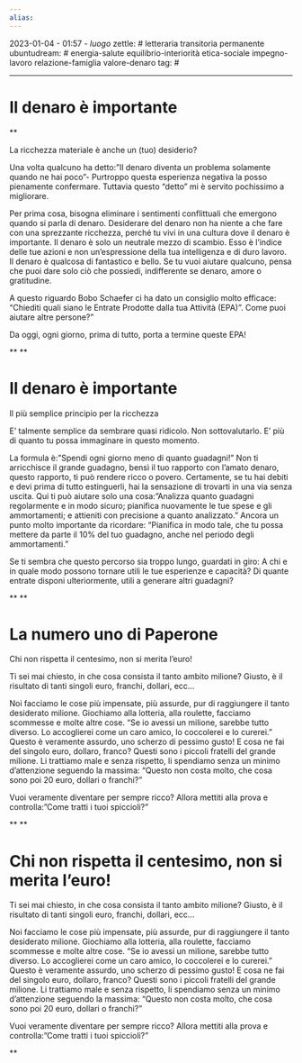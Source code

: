 ```yaml
---
alias: 
---
```

2023-01-04 - 01:57 - *luogo*
zettle: # letteraria transitoria permanente
ubuntudream: # energia-salute equilibrio-interiorità etica-sociale impegno-lavoro relazione-famiglia valore-denaro 
tag: #

---
# Il denaro è importante

**

La ricchezza materiale è anche un (tuo) desiderio?

Una volta qualcuno ha detto:”Il denaro diventa un problema solamente quando ne hai poco”- Purtroppo questa esperienza negativa la posso pienamente confermare. Tuttavia questo “detto” mi è servito pochissimo a migliorare.

Per prima cosa, bisogna eliminare i sentimenti conflittuali che emergono quando si parla di denaro. Desiderare del denaro non ha niente a che fare con una sprezzante ricchezza, perché tu vivi in una cultura dove il denaro è importante. Il denaro è solo un neutrale mezzo di scambio. Esso è l’indice delle tue azioni e non un’espressione della tua intelligenza e di duro lavoro. Il denaro è qualcosa di fantastico e bello. Se tu vuoi aiutare qualcuno, pensa che puoi dare solo ciò che possiedi, indifferente se denaro, amore o gratitudine.

A questo riguardo Bobo Schaefer ci ha dato un consiglio molto efficace: “Chiediti quali siano le Entrate Prodotte dalla tua Attività (EPA)”. Come puoi aiutare altre persone?”

Da oggi, ogni giorno, prima di tutto, porta a termine queste EPA!

**
**  

# Il denaro è importante

Il più semplice principio per la ricchezza

E’ talmente semplice da sembrare quasi ridicolo. Non sottovalutarlo. E’ più di quanto tu possa immaginare in questo momento.

La formula è:”Spendi ogni giorno meno di quanto guadagni!” Non ti arricchisce il grande guadagno, bensì il tuo rapporto con l’amato denaro, questo rapporto, ti può rendere ricco o povero. Certamente, se tu hai debiti e devi prima di tutto estinguerli, hai la sensazione di trovarti in una via senza uscita. Qui ti può aiutare solo una cosa:”Analizza quanto guadagni regolarmente e in modo sicuro; pianifica nuovamente le tue spese e gli ammortamenti; e attieniti con precisione a quanto analizzato.” Ancora un punto molto importante da ricordare: “Pianifica in modo tale, che tu possa mettere da parte il 10% del tuo guadagno, anche nel periodo degli ammortamenti.”

Se ti sembra che questo percorso sia troppo lungo, guardati in giro: A chi e in quale modo possono tornare utili le tue esperienze e capacità? Di quante entrate disponi ulteriormente, utili a generare altri guadagni?

  
**
**

# La numero uno di Paperone

Chi non rispetta il centesimo, non si merita l’euro!

Ti sei mai chiesto, in che cosa consista il tanto ambito milione? Giusto, è il risultato di tanti singoli euro, franchi, dollari, ecc…

Noi facciamo le cose più impensate, più assurde, pur di raggiungere il tanto desiderato milione. Giochiamo alla lotteria, alla roulette, facciamo scommesse e molte altre cose. “Se io avessi un milione, sarebbe tutto diverso. Lo accoglierei come un caro amico, lo coccolerei e lo curerei.” Questo è veramente assurdo, uno scherzo di pessimo gusto! E cosa ne fai del singolo euro, dollaro, franco? Questi sono i piccoli fratelli del grande milione. Li trattiamo male e senza rispetto, li spendiamo senza un minimo d’attenzione seguendo la massima: “Questo non costa molto, che cosa sono poi 20 euro, dollari o franchi?”

Vuoi veramente diventare per sempre ricco? Allora mettiti alla prova e controlla:”Come tratti i tuoi spiccioli?”

**
**

# Chi non rispetta il centesimo, non si merita l’euro!

Ti sei mai chiesto, in che cosa consista il tanto ambito milione? Giusto, è il risultato di tanti singoli euro, franchi, dollari, ecc…

Noi facciamo le cose più impensate, più assurde, pur di raggiungere il tanto desiderato milione. Giochiamo alla lotteria, alla roulette, facciamo scommesse e molte altre cose. “Se io avessi un milione, sarebbe tutto diverso. Lo accoglierei come un caro amico, lo coccolerei e lo curerei.” Questo è veramente assurdo, uno scherzo di pessimo gusto! E cosa ne fai del singolo euro, dollaro, franco? Questi sono i piccoli fratelli del grande milione. Li trattiamo male e senza rispetto, li spendiamo senza un minimo d’attenzione seguendo la massima: “Questo non costa molto, che cosa sono poi 20 euro, dollari o franchi?”

Vuoi veramente diventare per sempre ricco? Allora mettiti alla prova e controlla:”Come tratti i tuoi spiccioli?”

  
**